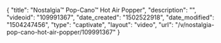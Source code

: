 {
    "title": "Nostalgia&trade; Pop-Cano&trade; Hot Air Popper",
    "description": "",
    "videoid": "109991367",
    "date_created": "1502522918",
    "date_modified": "1504247456",
    "type": "captivate",
    "layout": "video",
    "url": "\/v\/nostalgia-pop-cano-hot-air-popper\/109991367"
}